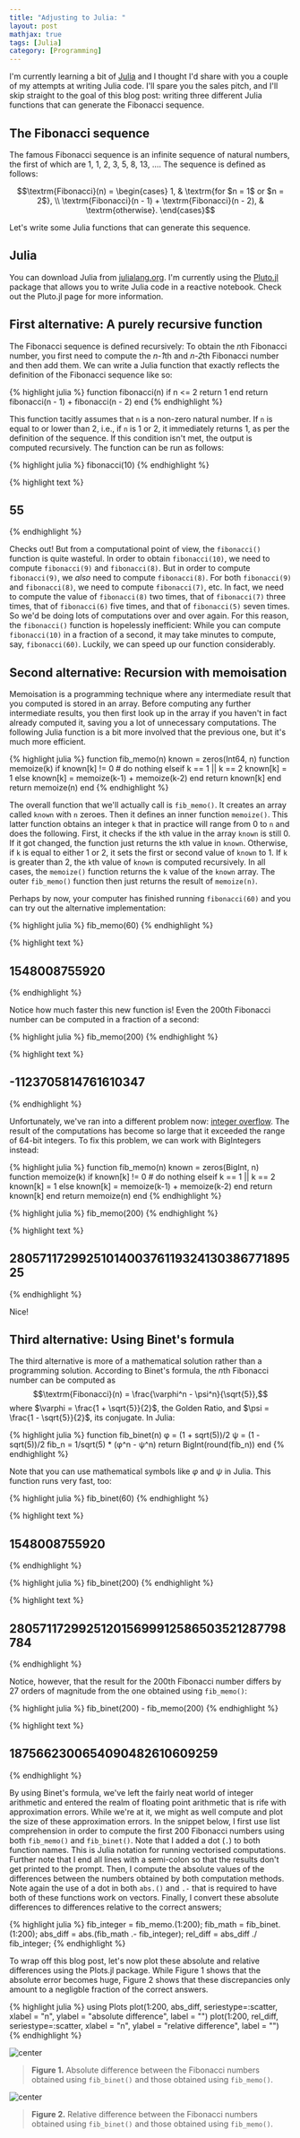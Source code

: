 ```yaml
---
title: "Adjusting to Julia: "
layout: post
mathjax: true
tags: [Julia]
category: [Programming]
---
```


I'm currently learning a bit of [Julia](https://julialang.org/) and I thought I'd share with you a couple of my attempts at writing Julia code. I'll spare you the sales pitch, and I'll skip straight to the goal of this blog post: writing three different Julia functions that can generate the Fibonacci sequence.

<!--more-->



## The Fibonacci sequence

The famous Fibonacci sequence is an infinite sequence of natural numbers, the first of which are 1, 1, 2, 3, 5, 8, 13, .... The sequence is defined as follows:

$$\textrm{Fibonacci}(n) = 
  \begin{cases}
    1, & \textrm{for $n = 1$ or $n = 2$}, \\
    \textrm{Fibonacci}(n - 1) + \textrm{Fibonacci}(n - 2), & \textrm{otherwise}.  
  \end{cases}$$

Let's write some Julia functions that can generate this sequence.

## Julia

You can download Julia from [julialang.org](julialang.org). I'm currently using the [Pluto.jl](https://github.com/fonsp/Pluto.jl#lets-do-it) package that allows you to write Julia code in a reactive notebook. Check out the Pluto.jl page for more information.

## First alternative: A purely recursive function

The Fibonacci sequence is defined recursively: To obtain the *n*th Fibonacci number, you first need to compute the *n-1*th and *n-2*th Fibonacci number and then add them. We can write a Julia function that exactly reflects the definition of the Fibonacci sequence like so:


{% highlight julia %}
function fibonacci(n)
  if n <= 2
    return 1
  end
  return fibonacci(n - 1) + fibonacci(n - 2)
end
{% endhighlight %}

This function tacitly assumes that `n` is a non-zero natural number. If `n` is equal to or lower than 2, i.e., if `n` is 1 or 2, it immediately returns 1, as per the definition of the sequence. If this condition isn't met, the output is computed recursively. The function can be run as follows:


{% highlight julia %}
fibonacci(10)
{% endhighlight %}



{% highlight text %}
## 55
{% endhighlight %}

Checks out! But from a computational point of view, the `fibonacci()` function is quite wasteful. In order to obtain `fibonacci(10)`, we need to compute `fibonacci(9)` and `fibonacci(8)`. But in order to compute `fibonacci(9)`, we *also* need to compute `fibonacci(8)`. For both `fibonacci(9)` and `fibonacci(8)`, we need to compute `fibonacci(7)`, etc. In fact, we need to compute the value of `fibonacci(8)` two times, that of `fibonacci(7)` three times, that of `fibonacci(6)` five times, and that of `fibonacci(5)` seven times. So we'd be doing lots of computations over and over again. For this reason, the `fibonacci()` function is hopelessly inefficient: While you can compute `fibonacci(10)` in a fraction of a second, it may take minutes to compute, say, `fibonacci(60)`. Luckily, we can speed up our function considerably.

## Second alternative: Recursion with memoisation

Memoisation is a programming technique where any intermediate result that you computed is stored in an array. Before computing any further intermediate results, you then first look up in the array if you haven't in fact already computed it, saving you a lot of unnecessary computations. The following Julia function is a bit more involved that the previous one, but it's much more efficient.


{% highlight julia %}
function fib_memo(n)
  known = zeros(Int64, n)
  function memoize(k)
    if known[k] != 0
      # do nothing
    elseif k == 1 || k == 2
      known[k] = 1
    else
      known[k] = memoize(k-1) + memoize(k-2)
    end
    return known[k]
  end
  return memoize(n)
end
{% endhighlight %}

The overall function that we'll actually call is `fib_memo()`. It creates an array called `known` with `n` zeroes. Then it defines an inner function `memoize()`. This latter function obtains an integer `k` that in practice will range from 0 to `n` and does the following. First, it checks if the `k`th value in the array `known` is still 0. If it got changed, the function just returns the `k`th value in `known`. Otherwise, if `k` is equal to either 1 or 2, it sets the first or second value of `known` to 1. If `k` is greater than 2, the `k`th value of `known` is computed recursively. In all cases, the `memoize()` function returns the `k` value of the `known` array. The outer `fib_memo()` function then just returns the result of `memoize(n)`.

Perhaps by now, your computer has finished running `fibonacci(60)` and you can try out the alternative implementation:


{% highlight julia %}
fib_memo(60)
{% endhighlight %}



{% highlight text %}
## 1548008755920
{% endhighlight %}

Notice how much faster this new function is! Even the 200th Fibonacci number can be computed in a fraction of a second:


{% highlight julia %}
fib_memo(200)
{% endhighlight %}



{% highlight text %}
## -1123705814761610347
{% endhighlight %}

Unfortunately, we've ran into a different problem now: [integer overflow](https://en.wikipedia.org/wiki/Integer_overflow). The result of the computations has become so large that it exceeded the range of 64-bit integers. To fix this problem, we can work with BigIntegers instead:


{% highlight julia %}
function fib_memo(n)
  known = zeros(BigInt, n)
  function memoize(k)
    if known[k] != 0
      # do nothing
    elseif k == 1 || k == 2
      known[k] = 1
    else
      known[k] = memoize(k-1) + memoize(k-2)
    end
    return known[k]
  end
  return memoize(n)
end
{% endhighlight %}


{% highlight julia %}
fib_memo(200)
{% endhighlight %}



{% highlight text %}
## 280571172992510140037611932413038677189525
{% endhighlight %}

Nice!

## Third alternative: Using Binet's formula

The third alternative is more of a mathematical solution rather than a programming solution. According to Binet's formula, the *n*th Fibonacci number can be computed as
$$\textrm{Fibonacci}(n) = \frac{\varphi^n - \psi^n}{\sqrt{5}},$$
where $\varphi = \frac{1 + \sqrt{5}}{2}$, the Golden Ratio,
and $\psi = \frac{1 - \sqrt{5}}{2}$, its conjugate. In Julia:


{% highlight julia %}
function fib_binet(n)
  φ = (1 + sqrt(5))/2
  ψ = (1 - sqrt(5))/2
  fib_n = 1/sqrt(5) * (φ^n - ψ^n)
  return BigInt(round(fib_n))
end
{% endhighlight %}

Note that you can use mathematical symbols like $\varphi$ and $\psi$ in Julia.
This function runs very fast, too:


{% highlight julia %}
fib_binet(60)
{% endhighlight %}



{% highlight text %}
## 1548008755920
{% endhighlight %}



{% highlight julia %}
fib_binet(200)
{% endhighlight %}



{% highlight text %}
## 280571172992512015699912586503521287798784
{% endhighlight %}

Notice, however, that the result for the 200th Fibonacci number
differs by 27 orders of magnitude from the one obtained using
`fib_memo()`:


{% highlight julia %}
fib_binet(200) - fib_memo(200)
{% endhighlight %}



{% highlight text %}
## 1875662300654090482610609259
{% endhighlight %}

By using Binet's formula, we've left the fairly
neat world of integer arithmetic and entered the realm of 
floating point arithmetic that is rife with approximation errors.
While we're at it, we might as well compute and plot the size of
these approximation errors. In the snippet below, I first use
list comprehension in order to compute the first 200 Fibonacci
numbers using both `fib_memo()` and `fib_binet()`.
Note that I added a dot (`.`) to both function names.
This is Julia notation for running vectorised computations.
Further note that I end all lines with a semi-colon so that the results
don't get printed to the prompt.
Then, I compute the absolute values of the differences between
the numbers obtained by both computation methods. Note again the
use of a dot in both `abs.()` and `.-` that is required to have both
of these functions work on vectors. Finally,
I convert these absolute differences to differences relative to the 
correct answers;


{% highlight julia %}
fib_integer = fib_memo.(1:200);
fib_math    = fib_binet.(1:200);
abs_diff = abs.(fib_math .- fib_integer);
rel_diff = abs_diff ./ fib_integer;
{% endhighlight %}

To wrap off this blog post, let's now plot these absolute and 
relative differences using the Plots.jl package.
While Figure 1 shows that the absolute error becomes huge,
Figure 2 shows that these discrepancies only amount to a 
negligble fraction of the correct answers.


{% highlight julia %}
using Plots
plot(1:200, abs_diff, seriestype=:scatter,
     xlabel = "n",
     ylabel = "absolute difference",
     label = "")
plot(1:200, rel_diff, seriestype=:scatter, 
     xlabel = "n",
     ylabel = "relative difference",
     label = "")
{% endhighlight %}


![center](/figs/2022-12-20-julia01/abs_diff.svg)

> **Figure 1.** Absolute difference between 
> the Fibonacci numbers obtained using `fib_binet()`
> and those obtained using `fib_memo()`.

![center](/figs/2022-12-20-julia01/rel_diff.svg)

> **Figure 2.** Relative difference between 
> the Fibonacci numbers obtained using `fib_binet()`
> and those obtained using `fib_memo()`.

